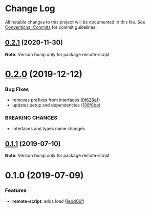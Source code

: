 # Change Log

All notable changes to this project will be documented in this file.
See [Conventional Commits](https://conventionalcommits.org) for commit guidelines.

## [0.2.1](https://github.com/rafamel/armory/compare/remote-script@0.2.0...remote-script@0.2.1) (2020-11-30)

**Note:** Version bump only for package remote-script





# [0.2.0](https://github.com/rafamel/armory/compare/remote-script@0.1.1...remote-script@0.2.0) (2019-12-12)


### Bug Fixes

* removes prefixes from interfaces ([0f628ef](https://github.com/rafamel/armory/commit/0f628efa5da9e91210e01f36d346103ecf15c9f6))
* updates setup and dependencies ([188f8be](https://github.com/rafamel/armory/commit/188f8be61aa2e972061a0892fa712f86b9797b5f))


### BREAKING CHANGES

* Interfaces and types name changes





## [0.1.1](https://github.com/rafamel/armory/compare/remote-script@0.1.0...remote-script@0.1.1) (2019-07-10)

**Note:** Version bump only for package remote-script





# 0.1.0 (2019-07-09)


### Features

* **remote-script:** adds load ([1ebd06f](https://github.com/rafamel/armory/commit/1ebd06f))
